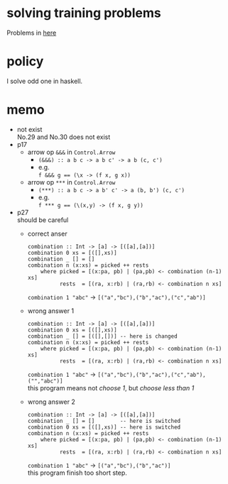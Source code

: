 # solving training problems  
   Problems in [here](http://aperiodic.net/phil/scala/s-99/)  

# policy  
  I solve odd one in haskell.  

# memo  
   *  not exist  
      No.29 and No.30 does not exist  
   *  p17  
      +  arrow op `&&&` in `Control.Arrow`  
         -  `(&&&) :: a b c -> a b c' -> a b (c, c')`  
         -  e.g.  
            `f &&& g == (\x -> (f x, g x))`  
      +  arrow op `***` in `Control.Arrow`  
         -  `(***) :: a b c -> a b' c' -> a (b, b') (c, c')`  
         -  e.g.  
            `f *** g == (\(x,y) -> (f x, g y))`  
   *  p27  
      should be careful  
      +  correct anser  

             combination :: Int -> [a] -> [([a],[a])]
             combination 0 xs = [([],xs)]
             combination _ [] = []
             combination n (x:xs) = picked ++ rests 
                 where picked = [(x:pa, pb) | (pa,pb) <- combination (n-1) xs]
                       rests  = [(ra, x:rb) | (ra,rb) <- combination n xs]

         `combination 1 "abc"` -> `[("a","bc"),("b","ac"),("c","ab")]`  

      +  wrong answer 1  

             combination :: Int -> [a] -> [([a],[a])]
             combination 0 xs = [([],xs)]
             combination _ [] = [([],[])] -- here is changed
             combination n (x:xs) = picked ++ rests 
                 where picked = [(x:pa, pb) | (pa,pb) <- combination (n-1) xs]
                       rests  = [(ra, x:rb) | (ra,rb) <- combination n xs]

         `combination 1 "abc"` -> `[("a","bc"),("b","ac"),("c","ab"),("","abc")]`  
         this program means not *choose 1*, but *choose less than 1*  

      +  wrong answer 2  

             combination :: Int -> [a] -> [([a],[a])]
             combination _ [] = []        -- here is switched
             combination 0 xs = [([],xs)] -- here is switched
             combination n (x:xs) = picked ++ rests 
                 where picked = [(x:pa, pb) | (pa,pb) <- combination (n-1) xs]
                       rests  = [(ra, x:rb) | (ra,rb) <- combination n xs]

         `combination 1 "abc"` -> `[("a","bc"),("b","ac")]`  
         this program finish too short step.  



